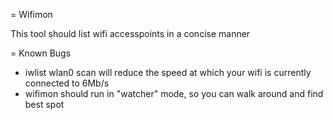 = Wifimon

This tool should list wifi accesspoints in a concise manner


= Known Bugs
- iwlist wlan0 scan will reduce the speed at which your wifi is currently
  connected to 6Mb/s
- wifimon should run in "watcher" mode, so you can walk around and find
  best spot  

